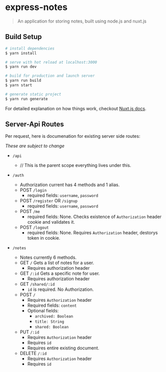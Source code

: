 # express-notes

> An application for storing notes, built using node.js and nuxt.js

## Build Setup

``` bash
# install dependencies
$ yarn install

# serve with hot reload at localhost:3000
$ yarn run dev

# build for production and launch server
$ yarn run build
$ yarn start

# generate static project
$ yarn run generate
```

For detailed explanation on how things work, checkout [Nuxt.js docs](https://nuxtjs.org).


## Server-Api Routes

Per request, here is documenation for existing server side routes:

*These are subject to change*

- `/api`
  - // This is the parent scope everything lives under this.

- `/auth`
  - Authorization current has 4 methods and 1 alias.
  - POST `/login`
    - required fields: `username`, `password`
  - POST `/register` OR `/signup`
    - required fields: `username`, `password`
  - POST `/me`
    - required fields: None. Checks existence of `Authorization` header cookie and validates it.
  - POST `/logout`
    - required fields: None. Requires `Authorization` header, destorys token in cookie.

- `/notes`
  - Notes currently 6 methods.
  - GET `/` Gets a list of notes for a user.
    - Requires authorization header
  - GET `/:id` Gets a specific note for user.
    - Requires authorization header
  - GET `/shared/:id`
    - `id` is required. No Authorization.
  - POST `/`
    - Requires `Authorization` header
    - Required fields: `content`
    - Optional fields: 
      - `archived: Boolean`
      - `title: String` 
      - `shared: Boolean`
  - PUT `/:id`
    - Requires `Authorization` header
    - Requires `id`
    - Requires entire existing document.
  - DELETE `/:id`
    - Requires `Authorization` header
    - Requires `id`


